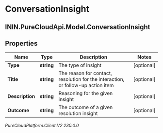 # ConversationInsight

## ININ.PureCloudApi.Model.ConversationInsight

## Properties

|Name | Type | Description | Notes|
|------------ | ------------- | ------------- | -------------|
| **Type** | **string** | The type of insight | [optional] |
| **Title** | **string** | The reason for contact, resolution for the interaction, or follow-up action item | [optional] |
| **Description** | **string** | Reasoning for the given insight | [optional] |
| **Outcome** | **string** | The outcome of a given resolution insight | [optional] |



_PureCloudPlatform.Client.V2 230.0.0_
